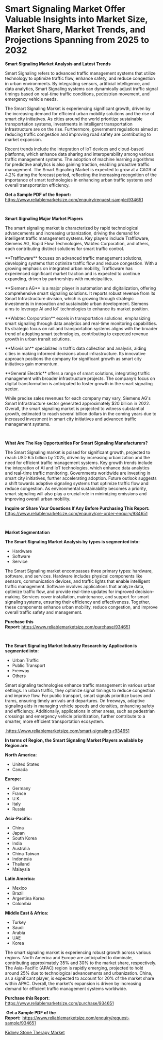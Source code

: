 <p><h1>Smart Signaling Market Offer Valuable Insights into Market Size, Market Share, Market Trends, and Projections Spanning from 2025 to 2032</h1></p><p><strong>Smart Signaling Market Analysis and Latest Trends</strong></p>
<p><p>Smart Signaling refers to advanced traffic management systems that utilize technology to optimize traffic flow, enhance safety, and reduce congestion in urban environments. By integrating sensors, artificial intelligence, and data analytics, Smart Signaling systems can dynamically adjust traffic signal timings based on real-time traffic conditions, pedestrian movement, and emergency vehicle needs.</p><p>The Smart Signaling Market is experiencing significant growth, driven by the increasing demand for efficient urban mobility solutions and the rise of smart city initiatives. As cities around the world prioritize sustainable transportation systems, investments in intelligent transportation infrastructure are on the rise. Furthermore, government regulations aimed at reducing traffic congestion and improving road safety are contributing to market expansion.</p><p>Recent trends include the integration of IoT devices and cloud-based platforms, which enhance data sharing and interoperability among various traffic management systems. The adoption of machine learning algorithms for predictive analytics is also gaining traction, enabling proactive traffic management. The Smart Signaling Market is expected to grow at a CAGR of 4.2% during the forecast period, reflecting the increasing recognition of the importance of smart technologies in enhancing urban traffic systems and overall transportation efficiency.</p></p>
<p><strong>Get a Sample PDF of the Report:&nbsp;</strong> <a href="https://www.reliablemarketsize.com/enquiry/request-sample/934651?utm_campaign=3248&utm_medium=2&utm_source=Github&utm_content=ia&utm_term=07032025&utm_id=smart-signaling">https://www.reliablemarketsize.com/enquiry/request-sample/934651</a></p>
<p>&nbsp;</p>
<p><strong>Smart Signaling Major Market Players</strong></p>
<p><p>The smart signaling market is characterized by rapid technological advancements and increasing urbanization, driving the demand for intelligent traffic management systems. Key players include Trafficware, Siemens AG, Rapid Flow Technologies, Wabtec Corporation, and others, each contributing distinct solutions for smart traffic control.</p><p>**Trafficware** focuses on advanced traffic management solutions, developing systems that optimize traffic flow and reduce congestion. With a growing emphasis on integrated urban mobility, Trafficware has experienced significant market traction and is expected to continue expanding, driven by partnerships with municipalities.</p><p>**Siemens AG** is a major player in automation and digitalization, offering comprehensive smart signaling solutions. It reports robust revenue from its Smart Infrastructure division, which is growing through strategic investments in innovation and sustainable urban development. Siemens aims to leverage AI and IoT technologies to enhance its market position.</p><p>**Wabtec Corporation** excels in transportation solutions, emphasizing smart signaling through data analytics and real-time monitoring capabilities. Its strategic focus on rail and transportation systems aligns with the broader trend of adopting smart technologies, contributing to expected revenue growth in urban transit solutions.</p><p>**Miovision** specializes in traffic data collection and analysis, aiding cities in making informed decisions about infrastructure. Its innovative approach positions the company for significant growth as smart city initiatives gain momentum.</p><p>**General Electric** offers a range of smart solutions, integrating traffic management with broader infrastructure projects. The company’s focus on digital transformation is anticipated to foster growth in the smart signaling sector.</p><p>While precise sales revenues for each company may vary, Siemens AG's Smart Infrastructure sector generated approximately $20 billion in 2022. Overall, the smart signaling market is projected to witness substantial growth, estimated to reach several billion dollars in the coming years due to increased investment in smart city initiatives and advanced traffic management systems.</p></p>
<p>&nbsp;</p>
<p><strong>What Are The Key Opportunities For Smart Signaling Manufacturers?</strong></p>
<p><p>The Smart Signaling market is poised for significant growth, projected to reach USD 6.5 billion by 2025, driven by increasing urbanization and the need for efficient traffic management systems. Key growth trends include the integration of AI and IoT technologies, which enhance data analytics and real-time traffic monitoring. Governments worldwide are investing in smart city initiatives, further accelerating adoption. Future outlook suggests a shift towards adaptive signaling systems that optimize traffic flow and reduce congestion. As environmental sustainability becomes a priority, smart signaling will also play a crucial role in minimizing emissions and improving overall urban mobility.</p></p>
<p><strong>Inquire or Share Your Questions If Any Before Purchasing This Report:</strong> <a href="https://www.reliablemarketsize.com/enquiry/pre-order-enquiry/934651?utm_campaign=3248&utm_medium=2&utm_source=Github&utm_content=ia&utm_term=07032025&utm_id=smart-signaling">https://www.reliablemarketsize.com/enquiry/pre-order-enquiry/934651</a></p>
<p>&nbsp;</p>
<p><strong>Market Segmentation</strong></p>
<p><strong>The Smart Signaling Market Analysis by types is segmented into:</strong></p>
<p><ul><li>Hardware</li><li>Software</li><li>Service</li></ul></p>
<p><p>The Smart Signaling market encompasses three primary types: hardware, software, and services. Hardware includes physical components like sensors, communication devices, and traffic lights that enable intelligent traffic management. Software involves applications that analyze data, optimize traffic flow, and provide real-time updates for improved decision-making. Services cover installation, maintenance, and support for smart signaling systems, ensuring their efficiency and effectiveness. Together, these components enhance urban mobility, reduce congestion, and improve overall traffic safety and management.</p></p>
<p><strong>Purchase this Report:&nbsp;</strong><a href="https://www.reliablemarketsize.com/purchase/934651?utm_campaign=3248&utm_medium=2&utm_source=Github&utm_content=ia&utm_term=07032025&utm_id=smart-signaling">https://www.reliablemarketsize.com/purchase/934651</a></p>
<p>&nbsp;</p>
<p><strong>The Smart Signaling Market Industry Research by Application is segmented into:</strong></p>
<p><ul><li>Urban Traffic</li><li>Public Transport</li><li>Freeway</li><li>Others</li></ul></p>
<p><p>Smart signaling technologies enhance traffic management in various urban settings. In urban traffic, they optimize signal timings to reduce congestion and improve flow. For public transport, smart signals prioritize buses and trams, ensuring timely arrivals and departures. On freeways, adaptive signaling aids in managing vehicle speeds and densities, enhancing safety and efficiency. Additionally, applications in other areas, such as pedestrian crossings and emergency vehicle prioritization, further contribute to a smarter, more efficient transportation ecosystem.</p></p>
<p><a href="https://www.reliablemarketsize.com/smart-signaling-r934651?utm_campaign=3248&utm_medium=2&utm_source=Github&utm_content=ia&utm_term=07032025&utm_id=smart-signaling">&nbsp;https://www.reliablemarketsize.com/smart-signaling-r934651</a></p>
<p><strong>In terms of Region, the Smart Signaling Market Players available by Region are:</strong></p>
<p>
    <p> <strong> North America: </strong>
        <ul>
            <li>United States</li>
            <li>Canada</li>
        </ul>
        </p> 
    <p> <strong> Europe: </strong>
        <ul>
            <li>Germany</li>
            <li>France</li>
            <li>U.K.</li>
            <li>Italy</li>
            <li>Russia</li>
        </ul>
        </p> 
    <p> <strong> Asia-Pacific: </strong>
        <ul>
            <li>China</li>
            <li>Japan</li>
            <li>South Korea</li>
            <li>India</li>
            <li>Australia</li>
            <li>China Taiwan</li>
            <li>Indonesia</li>
            <li>Thailand</li>
            <li>Malaysia</li>
        </ul>
        </p> 
    <p> <strong> Latin America: </strong>
        <ul>
            <li>Mexico</li>
            <li>Brazil</li>
            <li>Argentina Korea</li>
            <li>Colombia</li>
        </ul>
        </p> 
    <p> <strong> Middle East & Africa: </strong>
        <ul>
            <li>Turkey</li>
            <li>Saudi</li>
            <li>Arabia</li>
            <li>UAE</li>
            <li>Korea</li>
        </ul>
    </p>
    </p>
<p><p>The smart signaling market is experiencing robust growth across various regions. North America and Europe are anticipated to dominate, contributing approximately 35% and 30% to the market share, respectively. The Asia-Pacific (APAC) region is rapidly emerging, projected to hold around 25% due to technological advancements and urbanization. China, as a significant player, is expected to account for 20% of the market share within APAC. Overall, the market's expansion is driven by increasing demand for efficient traffic management systems worldwide.</p></p>
<p><strong>Purchase this Report: </strong><a href="https://www.reliablemarketsize.com/purchase/934651?utm_campaign=3248&utm_medium=2&utm_source=Github&utm_content=ia&utm_term=07032025&utm_id=smart-signaling">https://www.reliablemarketsize.com/purchase/934651</a></p>
<p>&nbsp;<strong>Get a Sample PDF of the Report:&nbsp;&nbsp;</strong><a href="https://www.reliablemarketsize.com/enquiry/request-sample/934651?utm_campaign=3248&utm_medium=2&utm_source=Github&utm_content=ia&utm_term=07032025&utm_id=smart-signaling">https://www.reliablemarketsize.com/enquiry/request-sample/934651</a></p>
<p><strong></strong></p>
<p><p><a href="https://github.com/shamstirroc7/Market-Research-Report-List-1/blob/main/kidney-stone-therapy-market.md?utm_campaign=3248&utm_medium=2&utm_source=Github&utm_content=ia&utm_term=07032025&utm_id=smart-signaling">Kidney Stone Therapy Market</a></p></p>